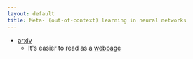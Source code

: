```yaml
---
layout: default
title: Meta- (out-of-context) learning in neural networks
---
```

- [arxiv](https://arxiv.org/abs/2310.15047)
    - It's easier to read as a [webpage](https://ar5iv.org/abs/2310.15047)


